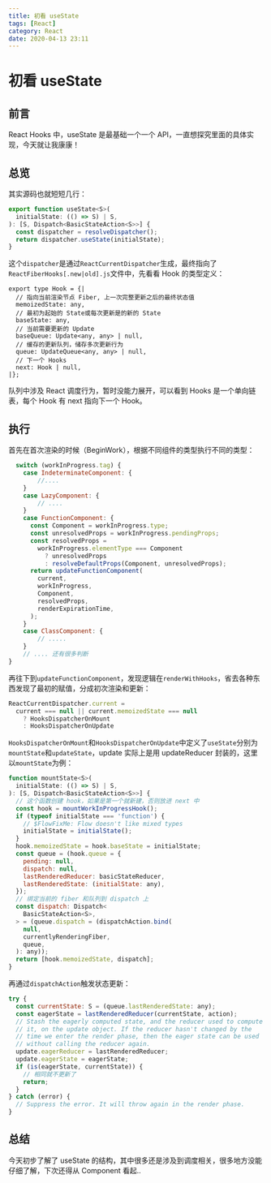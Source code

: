 ```yaml
---
title: 初看 useState
tags: [React]
category: React
date: 2020-04-13 23:11
---
```

# 初看 useState

## 前言
React Hooks 中，useState 是最基础一个一个 API，一直想探究里面的具体实现，今天就让我康康！


## 总览
其实源码也就短短几行：
```javascript
export function useState<S>(
  initialState: (() => S) | S,
): [S, Dispatch<BasicStateAction<S>>] {
  const dispatcher = resolveDispatcher();
  return dispatcher.useState(initialState);
}
```

这个`dispatcher`是通过`ReactCurrentDispatcher`生成，最终指向了`ReactFiberHooks[.new|old].js`文件中，先看看 Hook 的类型定义：
```flow
export type Hook = {|
  // 指向当前渲染节点 Fiber, 上一次完整更新之后的最终状态值
  memoizedState: any,
  // 最初为起始的 State或每次更新是的新的 State
  baseState: any,
  // 当前需要更新的 Update
  baseQueue: Update<any, any> | null,
  // 缓存的更新队列，储存多次更新行为
  queue: UpdateQueue<any, any> | null,
  // 下一个 Hooks
  next: Hook | null,
|};
```
队列中涉及 React 调度行为，暂时没能力展开，可以看到 Hooks 是一个单向链表，每个 Hook 有 next 指向下一个 Hook。

## 执行

首先在首次渲染的时候（BeginWork），根据不同组件的类型执行不同的类型：
```javascript
  switch (workInProgress.tag) {
    case IndeterminateComponent: {
        //....
    }
    case LazyComponent: {
        // ....
    }
    case FunctionComponent: {
      const Component = workInProgress.type;
      const unresolvedProps = workInProgress.pendingProps;
      const resolvedProps =
        workInProgress.elementType === Component
          ? unresolvedProps
          : resolveDefaultProps(Component, unresolvedProps);
      return updateFunctionComponent(
        current,
        workInProgress,
        Component,
        resolvedProps,
        renderExpirationTime,
      );
    }
    case ClassComponent: {
        // .....  
    }
    // .... 还有很多判断
}
```
再往下到`updateFunctionComponent`，发现逻辑在`renderWithHooks`，省去各种东西发现了最初的赋值，分成初次渲染和更新：
```javascript
ReactCurrentDispatcher.current =
  current === null || current.memoizedState === null
    ? HooksDispatcherOnMount
    : HooksDispatcherOnUpdate
```

`HooksDispatcherOnMount`和`HooksDispatcherOnUpdate`中定义了`useState`分别为`mountState`和`updateState`，update 实际上是用 updateReducer 封装的，这里以`mountState`为例：
```javascript
function mountState<S>(
  initialState: (() => S) | S,
): [S, Dispatch<BasicStateAction<S>>] {
  // 这个函数创建 hook，如果是第一个就新建，否则放进 next 中
  const hook = mountWorkInProgressHook();
  if (typeof initialState === 'function') {
    // $FlowFixMe: Flow doesn't like mixed types
    initialState = initialState();
  }
  hook.memoizedState = hook.baseState = initialState;
  const queue = (hook.queue = {
    pending: null,
    dispatch: null,
    lastRenderedReducer: basicStateReducer,
    lastRenderedState: (initialState: any),
  });
  // 绑定当前的 fiber 和队列到 dispatch 上
  const dispatch: Dispatch<
    BasicStateAction<S>,
  > = (queue.dispatch = (dispatchAction.bind(
    null,
    currentlyRenderingFiber,
    queue,
  ): any));
  return [hook.memoizedState, dispatch];
}
```

再通过`dispatchAction`触发状态更新：
```javascript
try {
  const currentState: S = (queue.lastRenderedState: any);
  const eagerState = lastRenderedReducer(currentState, action);
  // Stash the eagerly computed state, and the reducer used to compute
  // it, on the update object. If the reducer hasn't changed by the
  // time we enter the render phase, then the eager state can be used
  // without calling the reducer again.
  update.eagerReducer = lastRenderedReducer;
  update.eagerState = eagerState;
  if (is(eagerState, currentState)) {
    // 相同就不更新了
    return;
  }
} catch (error) {
  // Suppress the error. It will throw again in the render phase.
}
```

## 总结

今天初步了解了 useState 的结构，其中很多还是涉及到调度相关，很多地方没能仔细了解，下次还得从 Component 看起..


